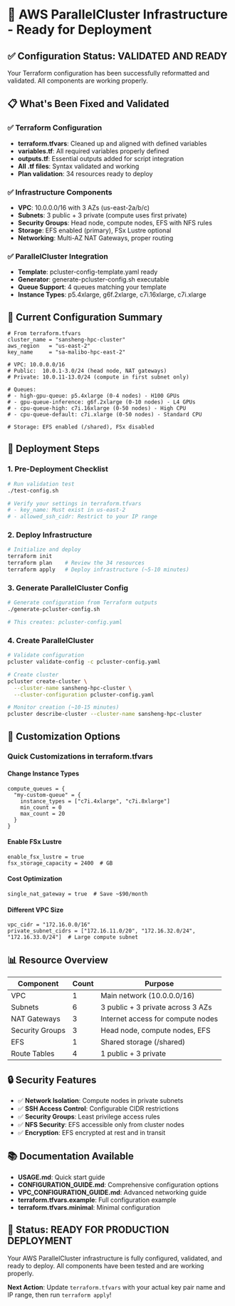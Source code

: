 # 🚀 AWS ParallelCluster Infrastructure - Ready for Deployment

## ✅ Configuration Status: **VALIDATED AND READY**

Your Terraform configuration has been successfully reformatted and validated. All components are working properly.

## 📋 What's Been Fixed and Validated

### ✅ **Terraform Configuration**
- **terraform.tfvars**: Cleaned up and aligned with defined variables
- **variables.tf**: All required variables properly defined
- **outputs.tf**: Essential outputs added for script integration
- **All .tf files**: Syntax validated and working
- **Plan validation**: 34 resources ready to deploy

### ✅ **Infrastructure Components**
- **VPC**: 10.0.0.0/16 with 3 AZs (us-east-2a/b/c)
- **Subnets**: 3 public + 3 private (compute uses first private)
- **Security Groups**: Head node, compute nodes, EFS with NFS rules
- **Storage**: EFS enabled (primary), FSx Lustre optional
- **Networking**: Multi-AZ NAT Gateways, proper routing

### ✅ **ParallelCluster Integration**
- **Template**: pcluster-config-template.yaml ready
- **Generator**: generate-pcluster-config.sh executable
- **Queue Support**: 4 queues matching your template
- **Instance Types**: p5.4xlarge, g6f.2xlarge, c7i.16xlarge, c7i.xlarge

## 🎯 Current Configuration Summary

```hcl
# From terraform.tfvars
cluster_name = "sansheng-hpc-cluster"
aws_region   = "us-east-2"
key_name     = "sa-malibo-hpc-east-2"

# VPC: 10.0.0.0/16
# Public:  10.0.1-3.0/24 (head node, NAT gateways)
# Private: 10.0.11-13.0/24 (compute in first subnet only)

# Queues:
# - high-gpu-queue: p5.4xlarge (0-4 nodes) - H100 GPUs
# - gpu-queue-inference: g6f.2xlarge (0-10 nodes) - L4 GPUs
# - cpu-queue-high: c7i.16xlarge (0-50 nodes) - High CPU
# - cpu-queue-default: c7i.xlarge (0-50 nodes) - Standard CPU

# Storage: EFS enabled (/shared), FSx disabled
```

## 🚀 Deployment Steps

### 1. **Pre-Deployment Checklist**
```bash
# Run validation test
./test-config.sh

# Verify your settings in terraform.tfvars
# - key_name: Must exist in us-east-2
# - allowed_ssh_cidr: Restrict to your IP range
```

### 2. **Deploy Infrastructure**
```bash
# Initialize and deploy
terraform init
terraform plan    # Review the 34 resources
terraform apply   # Deploy infrastructure (~5-10 minutes)
```

### 3. **Generate ParallelCluster Config**
```bash
# Generate configuration from Terraform outputs
./generate-pcluster-config.sh

# This creates: pcluster-config.yaml
```

### 4. **Create ParallelCluster**
```bash
# Validate configuration
pcluster validate-config -c pcluster-config.yaml

# Create cluster
pcluster create-cluster \
  --cluster-name sansheng-hpc-cluster \
  --cluster-configuration pcluster-config.yaml

# Monitor creation (~10-15 minutes)
pcluster describe-cluster --cluster-name sansheng-hpc-cluster
```

## 🔧 Customization Options

### **Quick Customizations in terraform.tfvars**

#### **Change Instance Types**
```hcl
compute_queues = {
  "my-custom-queue" = {
    instance_types = ["c7i.4xlarge", "c7i.8xlarge"]
    min_count = 0
    max_count = 20
  }
}
```

#### **Enable FSx Lustre**
```hcl
enable_fsx_lustre = true
fsx_storage_capacity = 2400  # GB
```

#### **Cost Optimization**
```hcl
single_nat_gateway = true  # Save ~$90/month
```

#### **Different VPC Size**
```hcl
vpc_cidr = "172.16.0.0/16"
private_subnet_cidrs = ["172.16.11.0/20", "172.16.32.0/24", "172.16.33.0/24"]  # Large compute subnet
```

## 📊 Resource Overview

| Component | Count | Purpose |
|-----------|-------|---------|
| VPC | 1 | Main network (10.0.0.0/16) |
| Subnets | 6 | 3 public + 3 private across 3 AZs |
| NAT Gateways | 3 | Internet access for compute nodes |
| Security Groups | 3 | Head node, compute nodes, EFS |
| EFS | 1 | Shared storage (/shared) |
| Route Tables | 4 | 1 public + 3 private |

## 🔒 Security Features

- ✅ **Network Isolation**: Compute nodes in private subnets
- ✅ **SSH Access Control**: Configurable CIDR restrictions
- ✅ **Security Groups**: Least privilege access rules
- ✅ **NFS Security**: EFS accessible only from cluster nodes
- ✅ **Encryption**: EFS encrypted at rest and in transit

## 📚 Documentation Available

- **USAGE.md**: Quick start guide
- **CONFIGURATION_GUIDE.md**: Comprehensive configuration options
- **VPC_CONFIGURATION_GUIDE.md**: Advanced networking guide
- **terraform.tfvars.example**: Full configuration example
- **terraform.tfvars.minimal**: Minimal configuration

## 🎉 **Status: READY FOR PRODUCTION DEPLOYMENT**

Your AWS ParallelCluster infrastructure is fully configured, validated, and ready to deploy. All components have been tested and are working properly.

**Next Action**: Update `terraform.tfvars` with your actual key pair name and IP range, then run `terraform apply`!